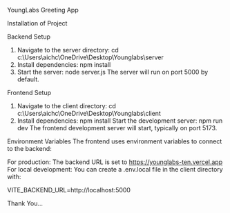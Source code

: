 YoungLabs Greeting App

Installation of Project
 
Backend Setup

1.  Navigate to the server directory:
   cd c:\Users\aichc\OneDrive\Desktop\Younglabs\server
2. Install dependencies:
   npm install
3. Start the server:
   node server.js
The server will run on port 5000 by default.

 Frontend Setup
 
1. Navigate to the client directory:
  cd c:\Users\aichc\OneDrive\Desktop\Younglabs\client
2. Install dependencies:
   npm install
   Start the development server:
   npm run dev
The frontend development server will start, typically on port 5173.

Environment Variables
The frontend uses environment variables to connect to the backend:

For production: The backend URL is set to https://younglabs-ten.vercel.app
For local development: You can create a .env.local file in the client directory with:

VITE_BACKEND_URL=http://localhost:5000

Thank You...
